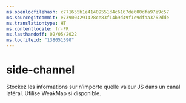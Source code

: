 ```yaml
---
ms.openlocfilehash: c771655b1e41409551d4c6167de600dfa97e9c57
ms.sourcegitcommit: e739004291428ce83f14b9d49f1e9dfaa3762dde
ms.translationtype: HT
ms.contentlocale: fr-FR
ms.lasthandoff: 02/05/2022
ms.locfileid: "138051590"
---
```

# <a name="side-channel"></a>side-channel
Stockez les informations sur n’importe quelle valeur JS dans un canal latéral. Utilise WeakMap si disponible.
